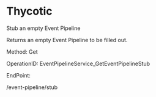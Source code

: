 #     Thycotic


Stub an empty Event Pipeline

Returns an empty Event Pipeline to be filled out.

Method: Get

OperationID: EventPipelineService_GetEventPipelineStub

EndPoint:

/event-pipeline/stub
